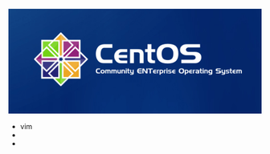 ![Alt Text](https://github.com/yhidetoshi/Pictures/raw/master/Linux_Memo/centos-image.png)

- vim
- 
-
